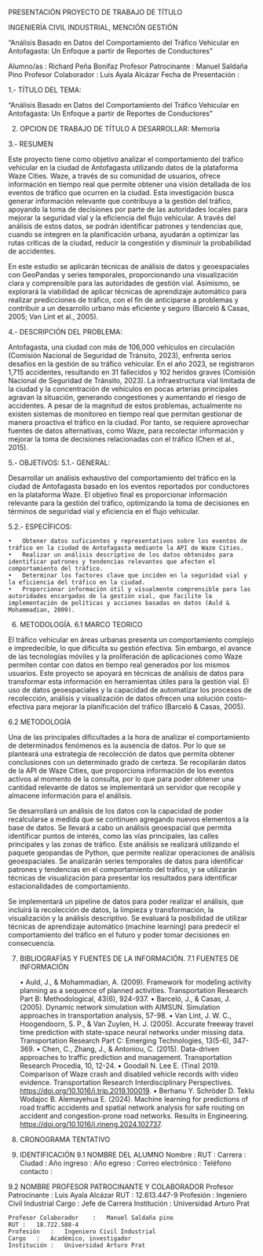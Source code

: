 





PRESENTACIÓN PROYECTO DE TRABAJO DE TÍTULO


INGENIERÍA CIVIL INDUSTRIAL, MENCIÓN GESTIÓN

“Análisis Basado en Datos del Comportamiento del Tráfico Vehicular en Antofagasta: Un Enfoque a partir de Reportes de Conductores”





Alumno/as           : Richard Peña Bonifaz
Profesor Patrocinante   : Manuel Saldaña Pino
Profesor Colaborador    : Luis Ayala Alcázar
Fecha de Presentación   :


1.- TÍTULO DEL TEMA:

“Análisis Basado en Datos del Comportamiento del Tráfico Vehicular en Antofagasta: Un Enfoque a partir de Reportes de Conductores”


2. OPCION DE TRABAJO DE TÍTULO A DESARROLLAR: Memoria

3.- RESUMEN

Este proyecto tiene como objetivo analizar el comportamiento del tráfico vehicular en la ciudad de Antofagasta utilizando datos de la plataforma Waze Cities. Waze, a través de su comunidad de usuarios, ofrece información en tiempo real que permite obtener una visión detallada de los eventos de tráfico que ocurren en la ciudad. Esta investigación busca generar información relevante que contribuya a la gestión del tráfico, apoyando la toma de decisiones por parte de las autoridades locales para mejorar la seguridad vial y la eficiencia del flujo vehicular. A través del análisis de estos datos, se podrán identificar patrones y tendencias que, cuando se integren en la planificación urbana, ayudarán a optimizar las rutas críticas de la ciudad, reducir la congestión y disminuir la probabilidad de accidentes.

En este estudio se aplicarán técnicas de análisis de datos y geoespaciales con GeoPandas y series temporales, proporcionando una visualización clara y comprensible para las autoridades de gestión vial. Asimismo, se explorará la viabilidad de aplicar técnicas de aprendizaje automático para realizar predicciones de tráfico, con el fin de anticiparse a problemas y contribuir a un desarrollo urbano más eficiente y seguro (Barceló & Casas, 2005; Van Lint et al., 2005).

4.- DESCRIPCIÓN DEL PROBLEMA:

Antofagasta, una ciudad con más de 106,000 vehículos en circulación (Comisión Nacional de Seguridad de Tránsito, 2023), enfrenta serios desafíos en la gestión de su tráfico vehicular. En el año 2023, se registraron 1,715 accidentes, resultando en 31 fallecidos y 102 heridos graves (Comisión Nacional de Seguridad de Tránsito, 2023). La infraestructura vial limitada de la ciudad y la concentración de vehículos en pocas arterias principales agravan la situación, generando congestiones y aumentando el riesgo de accidentes. A pesar de la magnitud de estos problemas, actualmente no existen sistemas de monitoreo en tiempo real que permitan gestionar de manera proactiva el tráfico en la ciudad. Por tanto, se requiere aprovechar fuentes de datos alternativas, como Waze, para recolectar información y mejorar la toma de decisiones relacionadas con el tráfico (Chen et al., 2015).



5.- OBJETIVOS:
5.1.- GENERAL:

Desarrollar un análisis exhaustivo del comportamiento del tráfico en la ciudad de Antofagasta basado en los eventos reportados por conductores en la plataforma Waze. El objetivo final es proporcionar información relevante para la gestión del tráfico, optimizando la toma de decisiones en términos de seguridad vial y eficiencia en el flujo vehicular.


5.2.- ESPECÍFICOS:

    •   Obtener datos suficientes y representativos sobre los eventos de tráfico en la ciudad de Antofagasta mediante la API de Waze Cities.
    •   Realizar un análisis descriptivo de los datos obtenidos para identificar patrones y tendencias relevantes que afecten el comportamiento del tráfico.
    •   Determinar los factores clave que inciden en la seguridad vial y la eficiencia del tráfico en la ciudad.
    •   Proporcionar información útil y visualmente comprensible para las autoridades encargadas de la gestión vial, que facilite la implementación de políticas y acciones basadas en datos (Auld & Mohammadian, 2009).

6. METODOLOGÍA.
6.1 MARCO TEORICO

El tráfico vehicular en áreas urbanas presenta un comportamiento complejo e impredecible, lo que dificulta su gestión efectiva. Sin embargo, el avance de las tecnologías móviles y la proliferación de aplicaciones como Waze permiten contar con datos en tiempo real generados por los mismos usuarios. Este proyecto se apoyará en técnicas de análisis de datos para transformar esta información en herramientas útiles para la gestión vial. El uso de datos geoespaciales y la capacidad de automatizar los procesos de recolección, análisis y visualización de datos ofrecen una solución costo-efectiva para mejorar la planificación del tráfico (Barceló & Casas, 2005).

6.2 METODOLOGÍA

Una de las principales dificultades a la hora de analizar el comportamiento de determinados fenómenos es la ausencia de datos. Por lo que se planteará una estrategia de recolección de datos que permita obtener conclusiones con un determinado grado de certeza. Se recopilarán datos de la API de Waze Cities, que proporciona información de los eventos activos al momento de la consulta, por lo que para poder obtener una cantidad relevante de datos se implementará un servidor que recopile y almacene información para el análisis.

Se desarrollará un análisis de los datos con la capacidad de poder recalcularse a medida que se continuen agregando nuevos elementos a la base de datos. Se llevará a cabo un análisis geoespacial que permita identificar puntos de interés, como las vías principales, las calles principales y las zonas de tráfico. Este análisis se realizará utilizando el paquete geopandas de Python, que permite realizar operaciones de análisis geoespaciales. Se analizarán series temporales de datos para identificar patrones y tendencias en el comportamiento del tráfico, y se utilizarán técnicas de visualización para presentar los resultados para identificar estacionalidades de comportamiento.

Se implementará un pipeline de datos para poder realizar el análisis, que incluirá la recolección de datos, la limpieza y transformación, la visualización y la análisis descriptivo. Se evaluará la posibilidad de utilizar técnicas de aprendizaje automático (machine learning) para predecir el comportamiento del tráfico en el futuro y poder tomar decisiones en consecuencia.

7. BIBLIOGRAFÍAS Y FUENTES DE LA INFORMACIÓN.
7.1 FUENTES DE INFORMACIÓN

    •   Auld, J., & Mohammadian, A. (2009). Framework for modeling activity planning as a sequence of planned activities. Transportation Research Part B: Methodological, 43(6), 924-937.
    •   Barceló, J., & Casas, J. (2005). Dynamic network simulation with AIMSUN. Simulation approaches in transportation analysis, 57-98.
    •   Van Lint, J. W. C., Hoogendoorn, S. P., & Van Zuylen, H. J. (2005). Accurate freeway travel time prediction with state-space neural networks under missing data. Transportation Research Part C: Emerging Technologies, 13(5-6), 347-369.
    •   Chen, C., Zhang, J., & Antoniou, C. (2015). Data-driven approaches to traffic prediction and management. Transportation Research Procedia, 10, 12-24.
    •   Goodall N. Lee E. (Tina) 2019. Comparison of Waze crash and disabled vehicle records with video evidence. Transportation Research Interdisciplinary Perspectives. https://doi.org/10.1016/j.trip.2019.100019.
    •   Berhanu Y. Schröder D. Teklu Wodajoc B. Alemayehua E. (2024). Machine learning for predictions of road traffic accidents and spatial network analysis for safe routing on accident and congestion-prone road networks. Results in Engineering. https://doi.org/10.1016/j.rineng.2024.102737.

8. CRONOGRAMA TENTATIVO


9.  IDENTIFICACIÓN
9.1 NOMBRE DEL ALUMNO
    Nombre  :
    RUT :
    Carrera :
    Ciudad  :
    Año ingreso :
    Año egreso  :
    Correo electrónico  :
    Teléfono contacto   :

9.2 NOMBRE PROFESOR PATROCINANTE Y COLABORADOR
    Profesor Patrocinante   :   Luis Ayala Alcázar
    RUT :   12.613.447-9
    Profesión   :   Ingeniero Civil Industrial
    Cargo   :   Jefe de Carrera
    Institución :   Universidad Arturo Prat

    Profesor Colaborador    :   Manuel Saldaña pino
    RUT :   18.722.588-4
    Profesión   :   Ingeniero Civil Industrial
    Cargo   :   Académico, investigador
    Institución :   Universidad Arturo Prat


